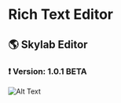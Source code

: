# Rich Text Editor
## :earth_americas: Skylab Editor
### :exclamation: Version: 1.0.1 BETA

![Alt Text](https://i.imgur.com/7YQk9TW.png)
